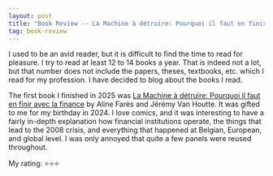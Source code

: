```yaml
---
layout: post
title: "Book Review -- La Machine à détruire: Pourquoi il faut en finir avec la finance Age"
tag: book-review
---
```


I used to be an avid reader, but it is difficult to find the time to read for pleasure. I try to read at least 12 to 14 books a year. That is indeed not a lot, but that number does not include the papers, theses, textbooks, etc. which I read for my profession. I have decided to blog about the books I read.

The first book I finished in 2025 was [La Machine à détruire: Pourquoi il faut en finir avec la finance](https://www.goodreads.com/book/show/209089219-la-machine-d-truire) by Aline Farès and Jérémy Van Houtte. It was gifted to me for my birthday in 2024. I love comics, and it was interesting to have a fairly in-depth explanation how financial institutions operate, the things that lead to the 2008 crisis, and everything that happened at Belgian, European, and global level. I was only annoyed that quite a few panels were reused throughout.

My rating: ⭐⭐⭐
